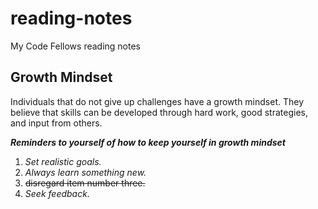 # reading-notes
My Code Fellows reading notes

## Growth Mindset
Individuals that do not give up challenges have a growth mindset. They believe that skills can be developed through hard work, good strategies, and input from others.

***Reminders to yourself of how to keep yourself in growth mindset***
1. _Set realistic goals._
2. _Always learn something new._
3. ~~disregard item number three.~~
4. _Seek feedback._
   

